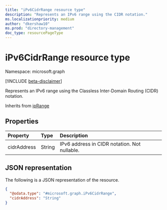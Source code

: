 ```yaml
---
title: "iPv6CidrRange resource type"
description: "Represents an IPv6 range using the CIDR notation."
ms.localizationpriority: medium
author: "dkershaw10"
ms.prod: "directory-management"
doc_type: resourcePageType
---
```


# iPv6CidrRange resource type

Namespace: microsoft.graph

[!INCLUDE [beta-disclaimer](../../includes/beta-disclaimer.md)]

Represents an IPv6 range using the Classless Inter-Domain Routing (CIDR) notation.

Inherits from [ipRange](../resources/iprange.md)

## Properties

| Property     | Type        | Description |
|:-------------|:------------|:------------|
|cidrAddress|String|IPv6 address in CIDR notation. Not nullable.|

## JSON representation

The following is a JSON representation of the resource.

<!-- {
  "blockType": "resource",
  "optionalProperties": [

  ],
  "@odata.type": "microsoft.graph.iPv6CidrRange",
  "baseType": "microsoft.graph.ipRange"
}-->

```json
{
  "@odata.type": "#microsoft.graph.iPv6CidrRange", 
  "cidrAddress": "String"
}
```

<!-- uuid: 16cd6b66-4b1a-43a1-adaf-3a886856ed98
2019-02-04 14:57:30 UTC -->
<!-- {
  "type": "#page.annotation",
  "description": "iPv6CidrRange resource",
  "keywords": "",
  "section": "documentation",
  "tocPath": ""
}-->

